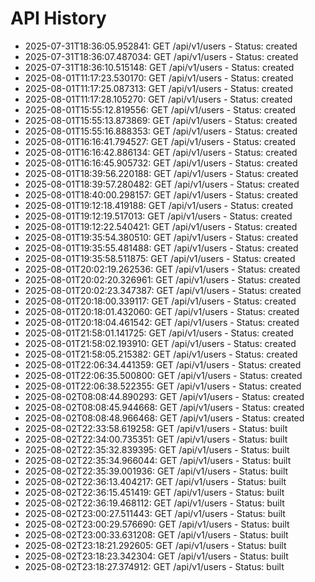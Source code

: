 # API History

- 2025-07-31T18:36:05.952841: GET /api/v1/users - Status: created
- 2025-07-31T18:36:07.487034: GET /api/v1/users - Status: created
- 2025-07-31T18:36:10.515148: GET /api/v1/users - Status: created
- 2025-08-01T11:17:23.530170: GET /api/v1/users - Status: created
- 2025-08-01T11:17:25.087313: GET /api/v1/users - Status: created
- 2025-08-01T11:17:28.105270: GET /api/v1/users - Status: created
- 2025-08-01T15:55:12.819556: GET /api/v1/users - Status: created
- 2025-08-01T15:55:13.873869: GET /api/v1/users - Status: created
- 2025-08-01T15:55:16.888353: GET /api/v1/users - Status: created
- 2025-08-01T16:16:41.794527: GET /api/v1/users - Status: created
- 2025-08-01T16:16:42.886134: GET /api/v1/users - Status: created
- 2025-08-01T16:16:45.905732: GET /api/v1/users - Status: created
- 2025-08-01T18:39:56.220188: GET /api/v1/users - Status: created
- 2025-08-01T18:39:57.280482: GET /api/v1/users - Status: created
- 2025-08-01T18:40:00.298157: GET /api/v1/users - Status: created
- 2025-08-01T19:12:18.419188: GET /api/v1/users - Status: created
- 2025-08-01T19:12:19.517013: GET /api/v1/users - Status: created
- 2025-08-01T19:12:22.540421: GET /api/v1/users - Status: created
- 2025-08-01T19:35:54.380510: GET /api/v1/users - Status: created
- 2025-08-01T19:35:55.481488: GET /api/v1/users - Status: created
- 2025-08-01T19:35:58.511875: GET /api/v1/users - Status: created
- 2025-08-01T20:02:19.262536: GET /api/v1/users - Status: created
- 2025-08-01T20:02:20.326961: GET /api/v1/users - Status: created
- 2025-08-01T20:02:23.347387: GET /api/v1/users - Status: created
- 2025-08-01T20:18:00.339117: GET /api/v1/users - Status: created
- 2025-08-01T20:18:01.432060: GET /api/v1/users - Status: created
- 2025-08-01T20:18:04.461542: GET /api/v1/users - Status: created
- 2025-08-01T21:58:01.141725: GET /api/v1/users - Status: created
- 2025-08-01T21:58:02.193910: GET /api/v1/users - Status: created
- 2025-08-01T21:58:05.215382: GET /api/v1/users - Status: created
- 2025-08-01T22:06:34.441359: GET /api/v1/users - Status: created
- 2025-08-01T22:06:35.500800: GET /api/v1/users - Status: created
- 2025-08-01T22:06:38.522355: GET /api/v1/users - Status: created
- 2025-08-02T08:08:44.890293: GET /api/v1/users - Status: created
- 2025-08-02T08:08:45.944668: GET /api/v1/users - Status: created
- 2025-08-02T08:08:48.966468: GET /api/v1/users - Status: created
- 2025-08-02T22:33:58.619258: GET /api/v1/users - Status: built
- 2025-08-02T22:34:00.735351: GET /api/v1/users - Status: built
- 2025-08-02T22:35:32.839395: GET /api/v1/users - Status: built
- 2025-08-02T22:35:34.966044: GET /api/v1/users - Status: built
- 2025-08-02T22:35:39.001936: GET /api/v1/users - Status: built
- 2025-08-02T22:36:13.404217: GET /api/v1/users - Status: built
- 2025-08-02T22:36:15.451419: GET /api/v1/users - Status: built
- 2025-08-02T22:36:19.468112: GET /api/v1/users - Status: built
- 2025-08-02T23:00:27.511443: GET /api/v1/users - Status: built
- 2025-08-02T23:00:29.576690: GET /api/v1/users - Status: built
- 2025-08-02T23:00:33.631208: GET /api/v1/users - Status: built
- 2025-08-02T23:18:21.292605: GET /api/v1/users - Status: built
- 2025-08-02T23:18:23.342304: GET /api/v1/users - Status: built
- 2025-08-02T23:18:27.374912: GET /api/v1/users - Status: built
